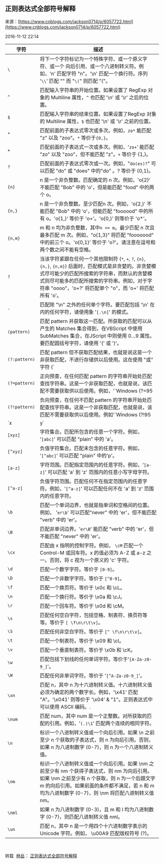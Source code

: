 ## 正则表达式全部符号解释

来源：[https://www.cnblogs.com/jackson0714/p/6057722.html](https://www.cnblogs.com/jackson0714/p/6057722.html)

2016-11-12 22:14


| 字符 | 描述 |
|-|-|
| `\` | 将下一个字符标记为一个特殊字符、或一个原义字符、或一个 向后引用、或一个八进制转义符。例如，'n' 匹配字符 "n"。'\n' 匹配一个换行符。序列 '`\\`' 匹配 "\" 而 "`\(`" 则匹配 "("。 |
| `^` | 匹配输入字符串的开始位置。如果设置了 RegExp 对象的 Multiline 属性，`^` 也匹配 '\n' 或 '\r' 之后的位置。 |
| `$` | 匹配输入字符串的结束位置。如果设置了RegExp 对象的 Multiline 属性，`$` 也匹配 '\n' 或 '\r' 之前的位置。 |
| `*` | 匹配前面的子表达式零次或多次。例如，`zo*` 能匹配 "z" 以及 "zoo"。`*` 等价于`{0,}`。 |
| `+` | 匹配前面的子表达式一次或多次。例如，'`zo+`' 能匹配 "zo" 以及 "zoo"，但不能匹配 "z"。`+` 等价于 {1,}。 |
| `?` | 匹配前面的子表达式零次或一次。例如，"`do(es)?`" 可以匹配 "do" 或 "does" 中的"do" 。? 等价于 {0,1}。 |
| `{n}` | n 是一个非负整数。匹配确定的 n 次。例如，'o{2}' 不能匹配 "Bob" 中的 'o'，但是能匹配 "food" 中的两个 o。 |
| `{n,}` | n 是一个非负整数。至少匹配n 次。例如，'o{2,}' 不能匹配 "Bob" 中的 'o'，但能匹配 "foooood" 中的所有 o。'o{1,}' 等价于 'o+'。'o{0,}' 则等价于 'o*'。 |
| `{n,m}` | m 和 n 均为非负整数，其中`n <= m`。最少匹配 n 次且最多匹配 m 次。例如，"o{1,3}" 将匹配 "fooooood" 中的前三个 o。'o{0,1}' 等价于 'o?'。请注意在逗号和两个数之间不能有空格。 |
| `?` | 当该字符紧跟在任何一个其他限制符 (`*`, `+`, `?`, `{n}`, `{n,}`, `{n,m}`) 后面时，匹配模式是非贪婪的。非贪婪模式尽可能少的匹配所搜索的字符串，而默认的贪婪模式则尽可能多的匹配所搜索的字符串。例如，对于字符串 "oooo"，'o+?' 将匹配单个 "o"，而 'o+' 将匹配所有 'o'。 |
| `.` | 匹配除 "\n" 之外的任何单个字符。要匹配包括 '\n' 在内的任何字符，请使用象 '`[.\n]`' 的模式。 |
| `(pattern)` | 匹配 pattern 并获取这一匹配。所获取的匹配可以从产生的 Matches 集合得到，在VBScript 中使用 SubMatches 集合，在JScript 中则使用 $0…$9 属性。要匹配圆括号字符，请使用 '\(' 或 '\)'。 |
| `(?:pattern)` | 匹配 pattern 但不获取匹配结果，也就是说这是一个非获取匹配，不进行存储供以后使用。这在使用 "或" 字符 (`|`) 来组合一个模式的各个部分是很有用。例如， `industr(?:y|ies)` 就是一个比 'industry|industries' 更简略的表达式。 |
| `(?=pattern)` | 正向预查，在任何匹配 pattern 的字符串开始处匹配查找字符串。这是一个非获取匹配，也就是说，该匹配不需要获取供以后使用。例如，'`Windows (?=95|98|NT|2000)`' 能匹配 "Windows 2000" 中的 "Windows" ，但不能匹配 "Windows 3.1" 中的 "Windows"。预查不消耗字符，也就是说，在一个匹配发生后，在最后一次匹配之后立即开始下一次匹配的搜索，而不是从包含预查的字符之后开始。 |
| `(?!pattern)` | 负向预查，在任何不匹配 pattern 的字符串开始处匹配查找字符串。这是一个非获取匹配，也就是说，该匹配不需要获取供以后使用。例如'`Windows (?!95|98|NT|2000)`' 能匹配 "Windows 3.1" 中的 "Windows"，但不能匹配 "Windows 2000" 中的 "Windows"。预查不消耗字符，也就是说，在一个匹配发生后，在最后一次匹配之后立即开始下一次匹配的搜索，而不是从包含预查的字符之后开始 |
| `x|y` | 匹配 x 或 y。例如，'`z|food`' 能匹配 "z" 或 "food"。'`(z|f)ood`' 则匹配 "zood" 或 "food"。 |
| `[xyz]` | 字符集合。匹配所包含的任意一个字符。例如， '`[abc]`' 可以匹配 "plain" 中的 'a'。 |
| `[^xyz]` | 负值字符集合。匹配未包含的任意字符。例如， '`[^abc]`' 可以匹配 "plain" 中的'p'。 |
| `[a-z]` | 字符范围。匹配指定范围内的任意字符。例如，'`[a-z]`' 可以匹配 'a' 到 'z' 范围内的任意小写字母字符。 |
| `[^a-z]` | 负值字符范围。匹配任何不在指定范围内的任意字符。例如，'`[^a-z]`' 可以匹配任何不在 'a' 到 'z' 范围内的任意字符。 |
| `\b` | 匹配一个单词边界，也就是指单词和空格间的位置。例如， '`er\b`' 可以匹配"never" 中的 'er'，但不能匹配 "verb" 中的 'er'。 |
| `\B` | 匹配非单词边界。'`er\B`' 能匹配 "verb" 中的 'er'，但不能匹配 "never" 中的 'er'。 |
| `\cx` | 匹配由 x 指明的控制字符。例如， `\cM` 匹配一个 Control-M 或回车符。x 的值必须为 A-Z 或 a-z 之一。否则，将 c 视为一个原义的 'c' 字符。 |
| `\d` | 匹配一个数字字符。等价于 `[0-9]`。 |
| `\D` | 匹配一个非数字字符。等价于 `[^0-9]`。 |
| `\f` | 匹配一个换页符。等价于 \x0c 和 \cL。 |
| `\n` | 匹配一个换行符。等价于 \x0a 和 \cJ。 |
| `\r` | 匹配一个回车符。等价于 \x0d 和 \cM。 |
| `\s` | 匹配任何空白字符，包括空格、制表符、换页符等等。等价于 `[ \f\n\r\t\v]`。 |
| `\S` | 匹配任何非空白字符。等价于 `[^ \f\n\r\t\v]`。 |
| `\t` | 匹配一个制表符。等价于 \x09 和 \cI。 |
| `\v` | 匹配一个垂直制表符。等价于 \x0b 和 \cK。 |
| `\w` | 匹配包括下划线的任何单词字符。等价于'`[A-Za-z0-9_]`'。 |
| `\W` | 匹配任何非单词字符。等价于 '`[^A-Za-z0-9_]`'。 |
| `\xn` | 匹配 n，其中 n 为十六进制转义值。十六进制转义值必须为确定的两个数字长。例如，'\x41' 匹配 "A"。'\x041' 则等价于 '\x04' & "1"。正则表达式中可以使用 ASCII 编码。. |
| `\num` | 匹配 num，其中 num 是一个正整数。对所获取的匹配的引用。例如，'`(.)\1`' 匹配两个连续的相同字符。 |
| `\n` | 标识一个八进制转义值或一个向后引用。如果 \n 之前至少 n 个获取的子表达式，则 n 为向后引用。否则，如果 n 为八进制数字 (0-7)，则 n 为一个八进制转义值。 |
| `\nm` | 标识一个八进制转义值或一个向后引用。如果 \nm 之前至少有 nm 个获得子表达式，则 nm 为向后引用。如果 \nm 之前至少有 n 个获取，则 n 为一个后跟文字 m 的向后引用。如果前面的条件都不满足，若 n 和 m 均为八进制数字 (0-7)，则 \nm 将匹配八进制转义值 nm。 |
| `\nml` | 如果 n 为八进制数字 (0-3)，且 m 和 l 均为八进制数字 (0-7)，则匹配八进制转义值 nml。 |
| `\un` | 匹配 n，其中 n 是一个用四个十六进制数字表示的 Unicode 字符。例如， \u00A9 匹配版权符号 (?)。 |


 

转载  [林岳][100]： [正则表达式全部符号解释][101]

 

 



[100]: http://home.cnblogs.com/u/yirlin/
[101]: http://www.cnblogs.com/yirlin/archive/2006/04/12/373222.html